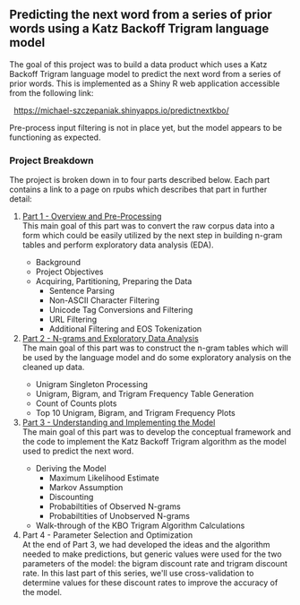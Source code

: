 ## Predicting the next word from a series of prior words using a Katz Backoff Trigram language model
The goal of this project was to build a data product which uses a Katz Backoff Trigram language model to predict the next word from a series of prior words.  This is implemented as a Shiny R web application accessible from the following link:

<span>&nbsp;&nbsp;</span><a href=https://michael-szczepaniak.shinyapps.io/predictnextword/>https://michael-szczepaniak.shinyapps.io/predictnextkbo/</a>

Pre-process input filtering is not in place yet, but the model appears to be functioning as expected.

### Project Breakdown
The project is broken down in to four parts described below.  Each part contains a link to a page on rpubs which describes that part in further detail:
<ol style="list-style-type: decimal">
<li><a href=http://rpubs.com/mszczepaniak/predictkbo1preproc>Part 1 - Overview and Pre-Processing</a></li>
This main goal of this part was to convert the raw corpus data into a form which could be easily utilized by the next step in building n-gram tables and perform exploratory data analysis (EDA).
  <ul>
  <li>Background</li>
  <li>Project Objectives</li>
  <li>Acquiring, Partitioning, Preparing the Data
    <ul>
      <li>Sentence Parsing</li>
      <li>Non-ASCII Character Filtering</li>
      <li>Unicode Tag Conversions and Filtering</li>
      <li>URL Filtering</li>
      <li>Additional Filtering and EOS Tokenization</li>
    </ul>
  </li>
  </ul>
<li><a href=http://rpubs.com/mszczepaniak/predictkbo2ngeda>Part 2 - N-grams and Exploratory Data Analysis</a></li>
The main goal of this part was to construct the n-gram tables which will be used by the language model and do some exploratory analysis on the cleaned up data.
  <ul>
    <li>Unigram Singleton Processing</li>
    <li>Unigram, Bigram, and Trigram Frequency Table Generation</li>
    <li>Count of Counts plots</li>
    <li>Top 10 Unigram, Bigram, and Trigram Frequency Plots</li>
  </ul>
<li><a href=http://rpubs.com/mszczepaniak/predictkbo3model>Part 3 - Understanding and Implementing the Model</a></li>
The main goal of this part was to develop the conceptual framework and the code to implement the Katz Backoff Trigram algorithm as the model used to predict the next word.
  <ul>
  <li>Deriving the Model
    <ul>
      <li>Maximum Likelihood Estimate</li>
      <li>Markov Assumption</li>
      <li>Discounting</li>
      <li>Probabiltities of Observed N-grams</li>
      <li>Probabiltities of Unobserved N-grams</li>
    </ul>
  </li>
  <li>Walk-through of the KBO Trigram Algorithm Calculations</li>
  </ul>
<li>Part 4 - Parameter Selection and Optimization</li>
At the end of Part 3, we had developed the ideas and the algorithm needed to make predictions, but generic values were used for the two parameters of the model: the bigram discount rate and trigram discount rate.  In this last part of this series, we'll use cross-validation to determine values for these discount rates to improve the accuracy of the model.
